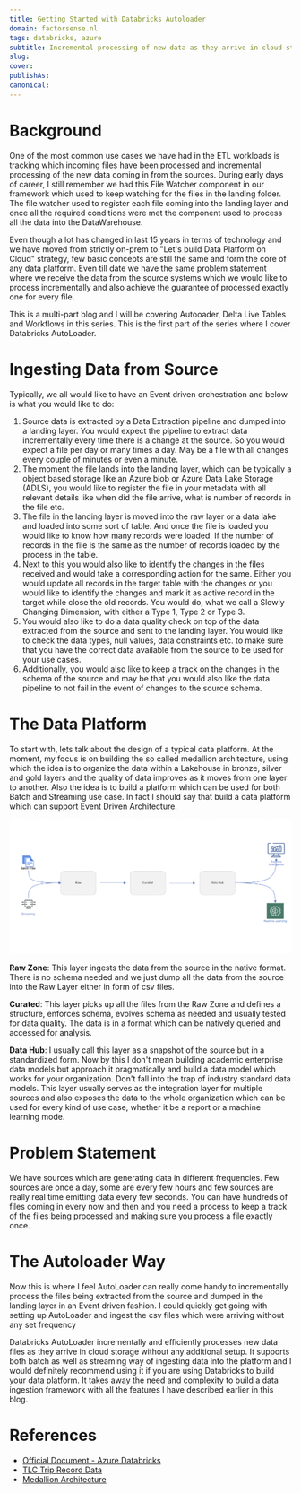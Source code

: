 ```yaml
---
title: Getting Started with Databricks Autoloader
domain: factorsense.nl 
tags: databricks, azure
subtitle: Incremental processing of new data as they arrive in cloud storage without any additional setup.
slug: 
cover: 
publishAs: 
canonical:
---
```

# Background
One of the most common use cases we have had in the ETL workloads is tracking which incoming files have been processed and incremental processing of the new data coming in from the sources. During early days of career, I still remember we had this File Watcher component in our framework which used to keep watching for the files in the landing folder. The file watcher used to register each file coming into the landing layer and once all the required conditions were met the component used to process all the data into the DataWarehouse.

Even though a lot has changed in last 15 years in terms of technology and we have moved from strictly on-prem to "Let's build Data Platform on Cloud" strategy, few basic concepts are still the same and form the core of any data platform. Even till date we have the same problem statement where we receive the data from the source systems which we would like to process incrementally and also achieve the guarantee of processed exactly one for every file.  

This is a multi-part blog and I will be covering Autooader, Delta Live Tables and Workflows in this series. This is the first part of the series where I cover Databricks AutoLoader. 
# Ingesting Data from Source 

Typically, we all would like to have an Event driven orchestration and below is what you would like to do: 

1. Source data is extracted by a Data Extraction pipeline and dumped into a landing layer. You would expect the pipeline to extract data incrementally every time there is a change at the source. So you would expect a file per day or many times a day. May be a file with all changes every couple of minutes or even a minute. 
2. The moment the file lands into the landing layer, which can be typically a object based storage like an Azure blob or Azure Data Lake Storage (ADLS), you would like to register the file in your metadata with all relevant details like when did the file arrive, what is number of records in the file etc. 
3. The file in the landing layer is moved into the raw layer or a data lake and loaded into some sort of table. And once the file is loaded you would like to know how many records were loaded. If the number of records in the file is the same as the number of records loaded by the process in the table. 
4. Next to this you would also like to identify the changes in the files received and would take a corresponding action for the same. Either you would update all records in the target table with the changes or you would like to identify the changes and mark it as active record in the target while close the old records. You would do, what we call a Slowly Changing Dimension, with either a Type 1, Type 2 or Type 3. 
5. You would also like to do a data quality check on top of the data extracted from the source and sent to the landing layer. You would like to check the data types, null values, data constraints etc. to make sure that you have the correct data available from the source to be used for your use cases. 
6. Additionally, you would also like to keep a track on the changes in the schema of the source and may be that you would also like the data pipeline to not fail in the event of changes to the source schema. 

# The Data Platform

To start with, lets talk about the design of a typical data platform. At the moment, my focus is on building the so called medallion architecture, using which the idea is to organize the data within a Lakehouse in bronze, silver and gold layers and the quality of data improves as it moves from one layer to another. Also the idea is to build a platform which can be used for both Batch and Streaming use case. In fact I should say that build a data platform which can support Event Driven Architecture.

![Medallion](Medalion-Architecture.png)

**Raw Zone**:
This layer ingests the data from the source in the native format. There is no schema needed and we just dump all the data from the source into the Raw Layer either in form of csv files. 

**Curated**:
This layer picks up all the files from the Raw Zone and defines a structure, enforces schema, evolves schema as needed and usually tested for data quality. The data is in a format which can be natively queried and accessed for analysis. 

**Data Hub**:
I usually call this layer as a snapshot of the source but in a standardized form. Now by this I don't mean building academic enterprise data models but approach it pragmatically and build a data model which works for your organization. Don't fall into the trap of industry standard data models. This layer usually serves as the integration layer for multiple sources and also exposes the data to the whole organization which can be used for every kind of use case, whether it be a report or a machine learning mode.   

# Problem Statement

We have sources which are generating data in different frequencies. Few sources are once a day, some are every few hours and few sources are really real time emitting data every few seconds. You can have hundreds of files coming in every now and then and you need a process to keep a track of the files being processed and making sure you process a file exactly once. 

# The Autoloader Way 
Now this is where I feel AutoLoader can really come handy to incrementally process the files being extracted from the source and dumped in the landing layer in an Event driven fashion. I could quickly get going with setting up AutoLoader and ingest the csv files which were arriving without any set frequency   



Databricks AutoLoader incrementally and efficiently processes new data files as they arrive in cloud storage without any additional setup. It supports both batch as well as streaming way of ingesting data into the platform and I would definitely recommend using it if you are using Databricks to build your data platform. It takes away the need and complexity to build a data ingestion framework with all the features I have described earlier in this blog. 


# References
- [Official Document - Azure Databricks ](https://docs.microsoft.com/en-gb/azure/databricks/ingestion/auto-loader/)
- [TLC Trip Record Data](https://www1.nyc.gov/site/tlc/about/tlc-trip-record-data.page)
- [Medallion Architecture](https://databricks.com/glossary/medallion-architecture)
